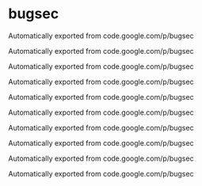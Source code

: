 # bugsec
Automatically exported from code.google.com/p/bugsec

Automatically exported from code.google.com/p/bugsec


Automatically exported from code.google.com/p/bugsec

Automatically exported from code.google.com/p/bugsec

Automatically exported from code.google.com/p/bugsec

Automatically exported from code.google.com/p/bugsec

Automatically exported from code.google.com/p/bugsec

Automatically exported from code.google.com/p/bugsec

Automatically exported from code.google.com/p/bugsec

Automatically exported from code.google.com/p/bugsec
